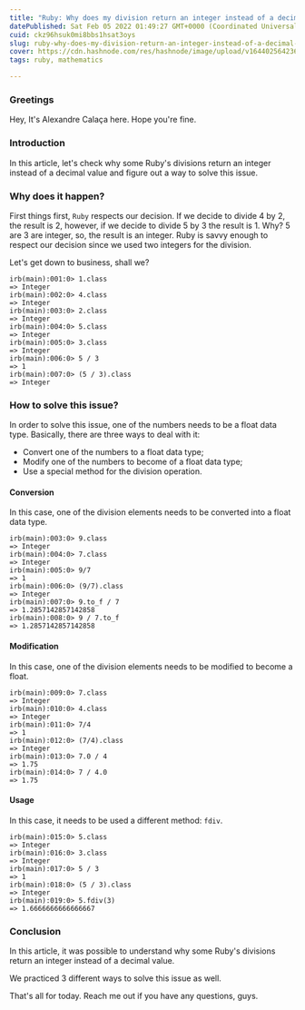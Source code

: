 ```yaml
---
title: "Ruby: Why does my division return an integer instead of a decimal value?"
datePublished: Sat Feb 05 2022 01:49:27 GMT+0000 (Coordinated Universal Time)
cuid: ckz96hsuk0mi8bbs1hsat3oys
slug: ruby-why-does-my-division-return-an-integer-instead-of-a-decimal-value
cover: https://cdn.hashnode.com/res/hashnode/image/upload/v1644025642365/--R-Ax0Kw.png
tags: ruby, mathematics

---
```


### Greetings
Hey,  It's Alexandre Calaça here. Hope you're fine.

### Introduction
In this article, let's check why some Ruby's divisions return an integer instead of a decimal value and figure out a way to solve this issue.

### Why does it happen?
First things first, `Ruby` respects our decision. If we decide to divide 4 by 2, the result is 2, however, if we decide to divide 5 by 3 the result is 1. Why?
5 are 3 are integer, so, the result is an integer. Ruby is savvy enough to respect our decision since we used two integers for the division.

Let's get down to business, shall we?
```
irb(main):001:0> 1.class
=> Integer
irb(main):002:0> 4.class
=> Integer
irb(main):003:0> 2.class
=> Integer
irb(main):004:0> 5.class
=> Integer
irb(main):005:0> 3.class
=> Integer
irb(main):006:0> 5 / 3
=> 1
irb(main):007:0> (5 / 3).class
=> Integer
```

### How to solve this issue?
In order to solve this issue, one of the numbers needs to be a float data type. Basically, there are three ways to deal with it:
- Convert one of the numbers to a float data type;
- Modify one of the numbers to become of a float data type;
- Use a special method for the division operation.

#### Conversion
In this case, one of the division elements needs to be converted into a float data type.

```
irb(main):003:0> 9.class
=> Integer
irb(main):004:0> 7.class
=> Integer
irb(main):005:0> 9/7
=> 1
irb(main):006:0> (9/7).class
=> Integer
irb(main):007:0> 9.to_f / 7
=> 1.2857142857142858
irb(main):008:0> 9 / 7.to_f
=> 1.2857142857142858 
```

#### Modification
In this case, one of the division elements needs to be modified to become a float.
```
irb(main):009:0> 7.class
=> Integer
irb(main):010:0> 4.class
=> Integer
irb(main):011:0> 7/4
=> 1
irb(main):012:0> (7/4).class
=> Integer
irb(main):013:0> 7.0 / 4
=> 1.75
irb(main):014:0> 7 / 4.0
=> 1.75
```

#### Usage
In this case, it needs to be used a different method: `fdiv`.

```
irb(main):015:0> 5.class
=> Integer
irb(main):016:0> 3.class
=> Integer
irb(main):017:0> 5 / 3
=> 1
irb(main):018:0> (5 / 3).class
=> Integer
irb(main):019:0> 5.fdiv(3)
=> 1.6666666666666667
```

### Conclusion
In this article, it was possible to understand why some Ruby's divisions return an integer instead of a decimal value.

We practiced 3 different ways to solve this issue as well.


That's all for today.
Reach me out if you have any questions, guys.